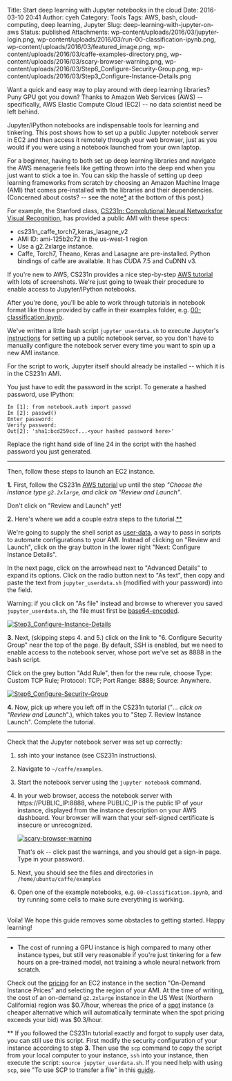 Title: Start deep learning with Jupyter notebooks in the cloud
Date: 2016-03-10 20:41
Author: cyeh
Category: Tools
Tags: AWS, bash, cloud-computing, deep learning, Jupyter
Slug: deep-learning-with-jupyter-on-aws
Status: published
Attachments: wp-content/uploads/2016/03/jupyter-login.png, wp-content/uploads/2016/03/run-00-classification-ipynb.png, wp-content/uploads/2016/03/featured_image.png, wp-content/uploads/2016/03/caffe-examples-directory.png, wp-content/uploads/2016/03/scary-browser-warning.png, wp-content/uploads/2016/03/Step6_Configure-Security-Group.png, wp-content/uploads/2016/03/Step3_Configure-Instance-Details.png

Want a quick and easy way to play around with deep learning libraries? Puny GPU got you down? Thanks to Amazon Web Services (AWS) -- specifically, AWS Elastic Compute Cloud (EC2) -- no data scientist need be left behind.

Jupyter/IPython notebooks are indispensable tools for learning and tinkering. This post shows how to set up a public Jupyter notebook server in EC2 and then access it remotely through your web browser, just as you would if you were using a notebook launched from your own laptop.  

For a beginner, having to both set up deep learning libraries and navigate the AWS menagerie feels like getting thrown into the deep end when you just want to stick a toe in. You can skip the hassle of setting up deep learning frameworks from scratch by choosing an Amazon Machine Image (AMI) that comes pre-installed with the libraries and their dependencies. (Concerned about costs? -- see the note[*](#note1) at the bottom of this post.)

For example, the Stanford class, [CS231n: Convolutional Neural Networksfor Visual Recognition](http://cs231n.stanford.edu/), has provided a public AMI with these specs:

-   cs231n_caffe_torch7_keras_lasagne_v2
-   AMI ID: ami-125b2c72 in the us-west-1 region
-   Use a g2.2xlarge instance.
-   Caffe, Torch7, Theano, Keras and Lasagne are pre-installed. Python bindings of caffe are available. It has CUDA 7.5 and CuDNN v3.

If you're new to AWS, CS231n provides a nice step-by-step [AWS tutorial](http://cs231n.github.io/aws-tutorial/) with lots of screenshots. We're just going to tweak their procedure to enable access to Jupyter/IPython notebooks.

After you're done, you'll be able to work through tutorials in notebook format like those provided by caffe in their examples folder, e.g. [00-classification.ipynb](http://nbviewer.jupyter.org/github/BVLC/caffe/blob/master/examples/00-classification.ipynb).

We've written a little bash script `jupyter_userdata.sh` to execute Jupyter's [instructions](http://jupyter-notebook.readthedocs.org/en/latest/public_server.html) for setting up a public notebook server, so you don't have to manually configure the notebook server every time you want to spin up a new AMI instance.

For the script to work, Jupyter itself should already be installed -- which it is in the CS231n AMI.

You just have to edit the password in the script. To generate a hashed password, use IPython:  
```  
In [1]: from notebook.auth import passwd  
In [2]: passwd()  
Enter password:  
Verify password:  
Out[2]: 'sha1:bcd259ccf...<your hashed password here>'  
```

Replace the right hand side of line 24 in the script with the hashed password you just generated.

* * * * *

Then, follow these steps to launch an EC2 instance.

**1.** First, follow the CS231n [AWS tutorial](http://cs231n.github.io/aws-tutorial/) up until the step *"Choose the instance type `g2.2xlarge`, and click on "Review and Launch"*.

Don't click on "Review and Launch" yet!

**2.** Here's where we add a couple extra steps to the tutorial.[**](#note2)

We're going to supply the shell script as [user-data](http://docs.aws.amazon.com/AWSEC2/latest/UserGuide/user-data.html), a way to pass in scripts to automate configurations to your AMI. Instead of clicking on "Review and Launch", click on the gray button in the lower right "Next: Configure Instance Details".

In the next page, click on the arrowhead next to "Advanced Details" to expand its options. Click on the radio button next to "As text", then copy and paste the text from `jupyter_userdata.sh` (modified with your password) into the field.

Warning: if you click on "As file" instead and browse to wherever you saved `jupyter_userdata.sh`, the file must first be [base64-encoded](http://docs.aws.amazon.com/AWSEC2/latest/UserGuide/ec2-instance-metadata.html).

[![Step3_Configure-Instance-Details](http://efavdb.com/wp-content/uploads/2016/03/Step3_Configure-Instance-Details-1024x426.png)]({static}/wp-content/uploads/2016/03/Step3_Configure-Instance-Details.png)

**3.** Next, (skipping steps 4. and 5.) click on the link to "6. Configure Security Group" near the top of the page. By default, SSH is enabled, but we need to enable access to the notebook server, whose port we've set as 8888 in the bash script.

Click on the grey button "Add Rule", then for the new rule, choose Type: Custom TCP Rule; Protocol: TCP; Port Range: 8888; Source: Anywhere.

[![Step6_Configure-Security-Group](http://efavdb.com/wp-content/uploads/2016/03/Step6_Configure-Security-Group-1024x434.png)]({static}/wp-content/uploads/2016/03/Step6_Configure-Security-Group.png)

**4.** Now, pick up where you left off in the CS231n tutorial ("*... click on "Review and Launch*".), which takes you to "Step 7. Review Instance Launch". Complete the tutorial.

* * * * *

Check that the Jupyter notebook server was set up correctly:

1.  ssh into your instance (see CS231n instructions).
2.  Navigate to `~/caffe/examples`.
3.  Start the notebook server using the `jupyter notebook` command.
4.  In your web browser, access the notebook server with https://PUBLIC_IP:8888, where PUBLIC_IP is the public IP of your instance, displayed from the instance description on your AWS dashboard. Your browser will warn that your self-signed certificate is insecure or unrecognized.

    [![scary-browser-warning](http://efavdb.com/wp-content/uploads/2016/03/scary-browser-warning-1024x556.png)]({static}/wp-content/uploads/2016/03/scary-browser-warning.png)

    That's ok -- click past the warnings, and you should get a sign-in page. Type in your password.

5.  Next, you should see the files and directories in `/home/ubuntu/caffe/examples`
6.  Open one of the example notebooks, e.g. `00-classification.ipynb`, and try running some cells to make sure everything is working.

     
Voila! We hope this guide removes some obstacles to getting started. Happy learning!

* * * * *

* The cost of running a GPU instance is high compared to many other instance types, but still very reasonable if you're just tinkering for a few hours on a pre-trained model, not training a whole neural network from scratch.

Check out the [pricing](https://aws.amazon.com/ec2/pricing/) for an EC2 instance in the section "On-Demand Instance Prices" and selecting the region of your AMI. At the time of writing, the cost of an on-demand `g2.2xlarge` instance in the US West (Northern California) region was $0.7/hour, whereas the price of a [spot](https://aws.amazon.com/ec2/spot/pricing/) instance (a cheaper alternative which will automatically terminate when the spot pricing exceeds your bid) was $0.3/hour.

** If you followed the CS231n tutorial exactly and forgot to supply user data, you can still use this script. First modify the security configuration of your instance according to step **3**. Then use the `scp` command to copy the script from your local computer to your instance, `ssh` into your instance, then execute the script: `source jupyter_userdata.sh`. If you need help with using `scp`, see "To use SCP to transfer a file" in this [guide](http://docs.aws.amazon.com/AWSEC2/latest/UserGuide/AccessingInstancesLinux.html).

  
